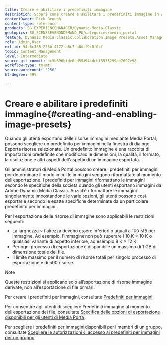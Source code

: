 ```yaml
---
title: Creare e abilitare i predefiniti immagine
description: Scopri come creare e abilitare i predefiniti immagine in Adobe Dynamic Media Classic.
contentOwner: Rick Brough
content-type: reference
products: SG_EXPERIENCEMANAGER/Dynamic-Media-Classic
geptopics: SG_SCENESEVENONDEMAND_PK/categories/media_portal
feature: Dynamic Media Classic,Collaboration,Image Presets,Asset Management
role: Admin,User
exl-id: 94c6c388-226b-4172-a6c7-a8dcf9c0f0cf
topic: Content Management
level: Intermediate
source-git-commit: bc3b696bfde0ed55894cdcbf3533299ae7697e98
workflow-type: tm+mt
source-wordcount: '256'
ht-degree: 49%

---
```


# Creare e abilitare i predefiniti immagine{#creating-and-enabling-image-presets}

Quando gli utenti esportano delle risorse immagini mediante Media Portal, possono scegliere un predefinito per immagini nella finestra di dialogo Esporta risorse selezionate. Un predefinito immagine è una raccolta di impostazioni predefinite che modificano le dimensioni, la qualità, il formato, la risoluzione e altri aspetti dell&#39;aspetto di un&#39;immagine esportata.

Gli amministratori di Media Portal possono creare i predefiniti per immagini per determinare il modo in cui le immagini vengono riformattate al momento dell’esportazione. I predefiniti per immagini riformattano le immagini secondo le specifiche della società quando gli utenti esportano immagini da Adobe Dynamic Media Classic. Anziché riformattare le immagini singolarmente impostandone le varie opzioni, gli utenti possono così esportarle secondo le esatte specifiche determinate da un particolare predefinito per immagini.

Per l’esportazione delle risorse di immagine sono applicabili le restrizioni seguenti:

* La larghezza × l&#39;altezza devono essere inferiori o uguali a 100 MB per immagine. Ad esempio, l&#39;immagine non può superare i 10 K × 10 K o qualsiasi variante di aspetto inferiore, ad esempio 8 K × 12 K.
* Per ogni processo di esportazione è disponibile un massimo di 1 GB di dimensione totale del file.
* Il limite massimo per il numero di risorse totali per singolo processo di esportazione è di 500 risorse.

>[!NOTE]
>
>Queste restrizioni si applicano solo all’esportazione di risorse immagine derivate, non all’esportazione di file primari.

Per creare i predefiniti per immagini, consultate [Predefiniti per immagini](application-setup.md#image_presets).

Per consentire agli utenti di scegliere Predefiniti immagine al momento dell’esportazione dei file, consultate [Specifica delle opzioni di esportazione disponibili per gli utenti di Media Portal](specifying-export-options-available-media.md#specifying_export_options_available_to_media_portal_users).

Per scegliere i predefiniti per immagini disponibili per i membri di un gruppo, consultate [Scegliere le autorizzazioni di accesso ai predefiniti per immagini per un gruppo](creating-media-portal-groups.md#choosing_image_preset_access_permissions_for_a_group).
